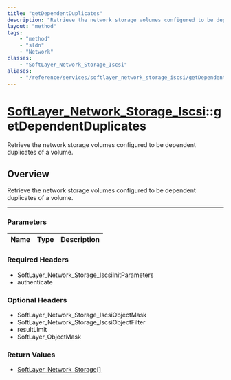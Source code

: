 ```yaml
---
title: "getDependentDuplicates"
description: "Retrieve the network storage volumes configured to be dependent duplicates of a volume."
layout: "method"
tags:
    - "method"
    - "sldn"
    - "Network"
classes:
    - "SoftLayer_Network_Storage_Iscsi"
aliases:
    - "/reference/services/softlayer_network_storage_iscsi/getDependentDuplicates"
---
```

# [SoftLayer_Network_Storage_Iscsi](/reference/services/SoftLayer_Network_Storage_Iscsi)::getDependentDuplicates


Retrieve the network storage volumes configured to be dependent duplicates of a volume.


## Overview 
Retrieve the network storage volumes configured to be dependent duplicates of a volume.

-----

### Parameters 
|Name | Type | Description |
| --- | --- | --- |


### Required Headers
* SoftLayer_Network_Storage_IscsiInitParameters
* authenticate


### Optional Headers
* SoftLayer_Network_Storage_IscsiObjectMask
* SoftLayer_Network_Storage_IscsiObjectFilter
* resultLimit
* SoftLayer_ObjectMask

### Return Values
* <a href='/reference/datatypes/SoftLayer_Network_Storage'>SoftLayer_Network_Storage[] </a>





